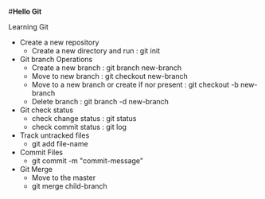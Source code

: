 #**Hello Git**

Learning Git
* Create a new repository
    * Create a new directory and run : git init
* Git branch Operations
    * Create a new branch : git branch new-branch
    * Move to new branch : git checkout new-branch
    * Move to a new branch or create if nor present : git checkout -b new-branch
    * Delete branch : git branch -d new-branch
* Git check status
    * check change status : git status
    * check commit status : git log
* Track untracked files
    * git add file-name
* Commit Files
    * git commit -m "commit-message"
* Git Merge
    * Move to the master
    * git merge child-branch
